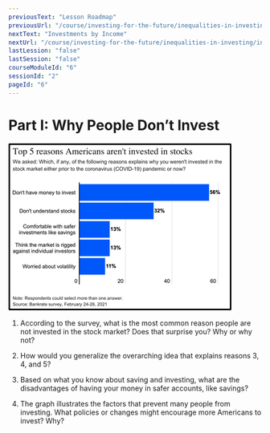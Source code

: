 ```yaml
---
previousText: "Lesson Roadmap"
previousUrl: "/course/investing-for-the-future/inequalities-in-investing/roadmap"
nextText: "Investments by Income"
nextUrl: "/course/investing-for-the-future/inequalities-in-investing/investments-by-income"
lastLession: "false"
lastSession: "false"
courseModuleId: "6"
sessionId: "2"
pageId: "6"
---
```



# Part I: Why People Don’t Invest

<img src="./Picture6.png" />

1. According to the survey, what is the most common reason people are not invested in the stock market? Does that surprise you? Why or why not?

2. How would you generalize the overarching idea that explains reasons 3, 4, and 5?

3. Based on what you know about saving and investing, what are the disadvantages of having your money in safer accounts, like savings?

4. The graph illustrates the factors that prevent many people from investing. What policies or changes might encourage more Americans to invest? Why?
